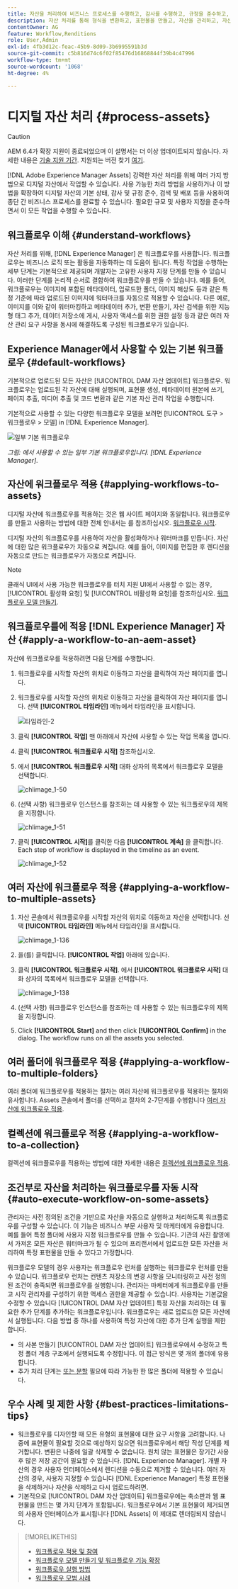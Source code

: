 ```yaml
---
title: 자산을 처리하여 비즈니스 프로세스를 수행하고, 감사를 수행하고, 규정을 준수하고, 기본적인 안정성을 유지합니다
description: 자산 처리를 통해 형식을 변환하고, 표현물을 만들고, 자산을 관리하고, 자산을 확인하고, 워크플로우를 실행합니다.
contentOwner: AG
feature: Workflow,Renditions
role: User,Admin
exl-id: 4fb3d12c-feac-45b9-8d09-3b6995591b3d
source-git-commit: c5b816d74c6f02f85476d16868844f39b4c47996
workflow-type: tm+mt
source-wordcount: '1068'
ht-degree: 4%

---
```


# 디지털 자산 처리 {#process-assets}

>[!CAUTION]
>
>AEM 6.4가 확장 지원이 종료되었으며 이 설명서는 더 이상 업데이트되지 않습니다. 자세한 내용은 [기술 지원 기간](https://helpx.adobe.com/kr/support/programs/eol-matrix.html). 지원되는 버전 찾기 [여기](https://experienceleague.adobe.com/docs/).

[!DNL Adobe Experience Manager Assets] 강력한 자산 처리를 위해 여러 가지 방법으로 디지털 자산에서 작업할 수 있습니다. 사용 가능한 처리 방법을 사용하거나 이 방법을 확장하여 디지털 자산의 기본 상태, 감사 및 규정 준수, 검색 및 배포 등을 사용하여 종단 간 비즈니스 프로세스를 완료할 수 있습니다. 필요한 규모 및 사용자 지정을 준수하면서 이 모든 작업을 수행할 수 있습니다.

## 워크플로우 이해 {#understand-workflows}

자산 처리를 위해, [!DNL Experience Manager] 은 워크플로우를 사용합니다. 워크플로우는 비즈니스 로직 또는 활동을 자동화하는 데 도움이 됩니다. 특정 작업을 수행하는 세부 단계는 기본적으로 제공되며 개발자는 고유한 사용자 지정 단계를 만들 수 있습니다. 이러한 단계를 논리적 순서로 결합하여 워크플로우를 만들 수 있습니다. 예를 들어, 워크플로우는 이미지에 포함된 메타데이터, 업로드한 폴더, 이미지 해상도 등과 같은 특정 기준에 따라 업로드된 이미지에 워터마크를 자동으로 적용할 수 있습니다. 다른 예로, 이미지를 이와 같이 워터마킹하고 메타데이터 추가, 변환 만들기, 자산 검색을 위한 지능형 태그 추가, 데이터 저장소에 게시, 사용자 액세스를 위한 권한 설정 등과 같은 여러 자산 관리 요구 사항을 동시에 해결하도록 구성된 워크플로우가 있습니다.

## Experience Manager에서 사용할 수 있는 기본 워크플로우 {#default-workflows}

기본적으로 업로드된 모든 자산은 [!UICONTROL DAM 자산 업데이트] 워크플로우. 워크플로우는 업로드된 각 자산에 대해 실행되며, 표현물 생성, 메타데이터 원본에 쓰기, 페이지 추출, 미디어 추출 및 코드 변환과 같은 기본 자산 관리 작업을 수행합니다.

기본적으로 사용할 수 있는 다양한 워크플로우 모델을 보려면 [!UICONTROL 도구 > 워크플로우 > 모델] in [!DNL Experience Manager].

![일부 기본 워크플로우](assets/aem-default-workflows.png)

*그림: 에서 사용할 수 있는 일부 기본 워크플로우입니다. [!DNL Experience Manager].*

## 자산에 워크플로우 적용 {#applying-workflows-to-assets}

디지털 자산에 워크플로우를 적용하는 것은 웹 사이트 페이지와 동일합니다. 워크플로우를 만들고 사용하는 방법에 대한 전체 안내서는 를 참조하십시오. [워크플로우 시작](/help/sites-authoring/workflows-participating.md).

디지털 자산의 워크플로우를 사용하여 자산을 활성화하거나 워터마크를 만듭니다. 자산에 대한 많은 워크플로우가 자동으로 켜집니다. 예를 들어, 이미지를 편집한 후 렌디션을 자동으로 만드는 워크플로우가 자동으로 켜집니다.

>[!NOTE]
>
>클래식 UI에서 사용 가능한 워크플로우를 터치 지원 UI에서 사용할 수 없는 경우, [!UICONTROL 활성화 요청] 및 [!UICONTROL 비활성화 요청]를 참조하십시오. [워크플로우 모델 만들기](/help/sites-developing/workflows-models.md#make-workflow-models-available-in-touchui).

## 워크플로우를에 적용 [!DNL Experience Manager] 자산 {#apply-a-workflow-to-an-aem-asset}

<!-- 
TBD: Add animated GIF for these steps instead of all these screenshots.
-->

자산에 워크플로우를 적용하려면 다음 단계를 수행합니다.

1. 워크플로우를 시작할 자산의 위치로 이동하고 자산을 클릭하여 자산 페이지를 엽니다.

1. 워크플로우를 시작할 자산의 위치로 이동하고 자산을 클릭하여 자산 페이지를 엽니다. 선택 **[!UICONTROL 타임라인]** 메뉴에서 타임라인을 표시합니다.

   ![타임라인-2](assets/timeline-2.png)

1. 클릭 **[!UICONTROL 작업]** 맨 아래에서 자산에 사용할 수 있는 작업 목록을 엽니다.

1. 클릭 **[!UICONTROL 워크플로우 시작]** 참조하십시오.

1. 에서 **[!UICONTROL 워크플로우 시작]** 대화 상자의 목록에서 워크플로우 모델을 선택합니다.

   ![chlimage_1-50](assets/chlimage_1-50.png)

1. (선택 사항) 워크플로우 인스턴스를 참조하는 데 사용할 수 있는 워크플로우의 제목을 지정합니다.

   ![chlimage_1-51](assets/chlimage_1-51.png)

1. 클릭 **[!UICONTROL 시작]**&#x200B;를 클릭한 다음 **[!UICONTROL 계속]** 을 클릭합니다. Each step of workflow is displayed in the timeline as an event.

   ![chlimage_1-52](assets/chlimage_1-52.png)

## 여러 자산에 워크플로우 적용 {#applying-a-workflow-to-multiple-assets}

1. 자산 콘솔에서 워크플로우를 시작할 자산의 위치로 이동하고 자산을 선택합니다. 선택 **[!UICONTROL 타임라인]** 메뉴에서 타임라인을 표시합니다.

   ![chlimage_1-136](assets/chlimage_1-136.png)

1. 을(를) 클릭합니다. **[!UICONTROL 작업]** 아래에 있습니다.

1. 클릭 **[!UICONTROL 워크플로우 시작]**. 에서 **[!UICONTROL 워크플로우 시작]** 대화 상자의 목록에서 워크플로우 모델을 선택합니다.

   ![chlimage_1-138](assets/chlimage_1-138.png)

1. (선택 사항) 워크플로우 인스턴스를 참조하는 데 사용할 수 있는 워크플로우의 제목을 지정합니다.

1. Click **[!UICONTROL Start]** and then click **[!UICONTROL Confirm]** in the dialog. The workflow runs on all the assets you selected.

## 여러 폴더에 워크플로우 적용 {#applying-a-workflow-to-multiple-folders}

여러 폴더에 워크플로우를 적용하는 절차는 여러 자산에 워크플로우를 적용하는 절차와 유사합니다. Assets 콘솔에서 폴더를 선택하고 절차의 2-7단계를 수행합니다 [여러 자산에 워크플로우 적용](assets-workflow.md#applying-a-workflow-to-multiple-assets).

## 컬렉션에 워크플로우 적용 {#applying-a-workflow-to-a-collection}

컬렉션에 워크플로우를 적용하는 방법에 대한 자세한 내용은 [컬렉션에 워크플로우 적용](managing-collections-touch-ui.md#running-a-workflow-on-a-collection).

## 조건부로 자산을 처리하는 워크플로우를 자동 시작 {#auto-execute-workflow-on-some-assets}

관리자는 사전 정의된 조건을 기반으로 자산을 자동으로 실행하고 처리하도록 워크플로우를 구성할 수 있습니다. 이 기능은 비즈니스 부문 사용자 및 마케터에게 유용합니다. 예를 들어 특정 폴더에 사용자 지정 워크플로우를 만들 수 있습니다. 기관의 사진 촬영에서 가져온 모든 자산은 워터마크가 될 수 있으며 프리랜서에서 업로드한 모든 자산을 처리하여 특정 표현물을 만들 수 있다고 가정합니다.

워크플로우 모델의 경우 사용자는 워크플로우 런처를 실행하는 워크플로우 런처를 만들 수 있습니다. 워크플로우 런처는 컨텐츠 저장소의 변경 사항을 모니터링하고 사전 정의된 조건이 충족되면 워크플로우를 실행합니다. 관리자는 마케터에게 워크플로우를 만들고 시작 관리자를 구성하기 위한 액세스 권한을 제공할 수 있습니다. 사용자는 기본값을 수정할 수 있습니다 [!UICONTROL DAM 자산 업데이트] 특정 자산을 처리하는 데 필요한 추가 단계를 추가하는 워크플로우입니다. 워크플로우는 새로 업로드한 모든 자산에서 실행됩니다. 다음 방법 중 하나를 사용하여 특정 자산에 대한 추가 단계 실행을 제한합니다.

* 의 사본 만들기 [!UICONTROL DAM 자산 업데이트] 워크플로우에서 수정하고 특정 폴더 계층 구조에서 실행되도록 수정합니다. 이 접근 방식은 몇 개의 폴더에 유용합니다.
* 추가 처리 단계는 [또는 분할](/help/sites-developing/workflows-step-ref.md#or-split) 필요에 따라 가능한 한 많은 폴더에 적용할 수 있습니다.

## 우수 사례 및 제한 사항 {#best-practices-limitations-tips}

* 워크플로우를 디자인할 때 모든 유형의 표현물에 대한 요구 사항을 고려합니다. 나중에 표현물이 필요할 것으로 예상하지 않으면 워크플로우에서 해당 작성 단계를 제거합니다. 변환은 나중에 일괄 삭제할 수 없습니다. 원치 않는 표현물은 장기간 사용 후 많은 저장 공간이 필요할 수 있습니다. [!DNL Experience Manager]. 개별 자산의 경우 사용자 인터페이스에서 렌디션을 수동으로 제거할 수 있습니다. 여러 자산의 경우, 사용자 지정할 수 있습니다 [!DNL Experience Manager] 특정 표현물을 삭제하거나 자산을 삭제하고 다시 업로드하려면.
* 기본적으로 [!UICONTROL DAM 자산 업데이트] 워크플로우에는 축소판과 웹 표현물을 만드는 몇 가지 단계가 포함됩니다. 워크플로우에서 기본 표현물이 제거되면 의 사용자 인터페이스가 표시됩니다 [!DNL Assets] 이 제대로 렌더링되지 않습니다.

>[!MORELIKETHIS]
>
>* [워크플로우 적용 및 참여](/help/sites-authoring/workflows.md)
>* [워크플로우 모델 만들기 및 워크플로우 기능 확장](/help/sites-developing/workflows.md)
>* [워크플로우 실행 방법](/help/sites-administering/workflows-starting.md)
>* [워크플로우 모범 사례](/help/sites-developing/workflows-best-practices.md)

